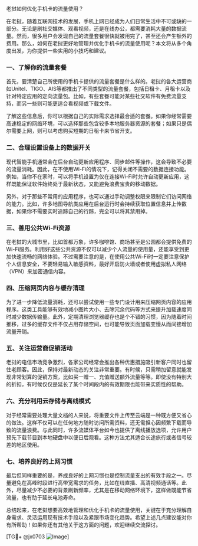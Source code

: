 老挝如何优化手机卡的流量使用？

在老挝，随着互联网技术的发展，手机上网已经成为人们日常生活中不可或缺的一部分。无论是刷社交媒体、观看视频，还是在线办公，都需要消耗大量的数据流量。然而，很多用户会发现自己的流量套餐很快就被用完了，甚至还会产生额外的费用。那么，如何在老挝更好地管理并优化手机卡的流量使用呢？本文将从多个角度出发，为你提供一些实用的小技巧和建议。

### 一、了解你的流量套餐

首先，要清楚自己所使用的手机卡提供的流量套餐是什么样的。老挝的各大运营商如Unitel、TIGO、AIS等都推出了不同类型的流量套餐，包括日租卡、月租卡以及针对特定应用的定向流量包。比如，有些套餐可能对某些社交软件有免费流量支持，而另一些则可能更适合看视频或下载文件。

了解这些信息后，你可以根据自己的实际需求选择最合适的套餐。如果你经常需要高速稳定的网络环境，可以选择那些包含较多本地服务器资源的套餐；如果只是偶尔需要上网，则可以考虑购买短期的日租卡来节省开支。

### 二、合理设置设备上的数据开关

现代智能手机通常会在后台自动更新应用程序、同步邮件等操作，这会导致不必要的流量消耗。因此，在不使用Wi-Fi的情况下，记得关闭不需要的数据连接功能。例如，当你不在家时，可以将手机设置为仅在连接Wi-Fi时允许自动更新应用，这样既能保证软件始终处于最新状态，又能避免浪费宝贵的移动数据。

另外，对于那些不常用的应用程序，也可以通过手动调整权限来限制它们访问网络的能力。比如，许多地图导航类应用在后台运行时会持续获取位置信息并上传数据，如果你不需要实时追踪自己的行踪，完全可以将其禁用掉。

### 三、善用公共Wi-Fi资源

在老挝的大城市里，比如首都万象，许多咖啡馆、商场甚至是公园都会提供免费的Wi-Fi服务。利用好这些公共资源不仅可以减少个人流量的使用量，还能享受到更加快速流畅的网络体验。不过需要注意的是，在使用公共Wi-Fi时一定要注意保护个人信息安全，不要轻易输入敏感资料，最好开启防火墙或者使用虚拟私人网络（VPN）来加密通信内容。

### 四、压缩网页内容与缓存清理

为了进一步降低流量消耗，还可以尝试使用一些专门设计用来压缩网页内容的应用程序。这类工具能够有效地减小图片大小、去除冗余代码等方式来提升加载速度同时减少数据传输量。此外，定期清理浏览器缓存也是个不错的习惯，因为随着时间推移，过多的缓存文件不仅占用存储空间，也可能导致页面加载变慢从而间接增加流量开销。

### 五、关注运营商促销活动

老挝的电信市场竞争激烈，各家公司经常会推出各种优惠措施吸引新客户同时也留住老顾客。因此，保持对最新动态的关注非常重要。有时候，只需稍加留意就能发现非常划算的促销方案，比如买一赠一、充值赠送额外流量等等。即使没有特别大的折扣，有时候仅仅是延长了某个时间段内的有效期限也能带来实质性的帮助。

### 六、充分利用云存储与离线模式

对于经常需要处理大量文档的人来说，将重要文件上传至云端是一种既方便又省心的做法。这样不仅可以在任何地方随时访问所需资料，还无需担心因频繁下载而导致的流量浪费。与此同时，许多流媒体平台如今也提供了离线播放选项，允许用户预先下载节目到本地硬盘中以便日后观看。这种方法尤其适合长途旅行或者信号较差的地区使用。

### 七、培养良好的上网习惯

最后但同样重要的是，养成良好的上网习惯也是控制流量支出的有效手段之一。尽量避免在高峰时段进行高带宽需求的任务，比如在线直播、高清视频通话等。此外，尽量减少不必要的背景刷新频率，尤其是在移动网络环境下，这样做既能节省流量，也有助于延长电池寿命。

总结起来，在老挝想要高效地管理和优化手机卡的流量使用，关键在于充分理解自身需求、灵活运用现有技术手段以及紧跟市场变化趋势。希望上述几点建议能对你有所帮助！如果你还有其他关于这方面的问题，欢迎继续交流探讨。

[TG💪+ @jx0703 ![Image](https://github.com/user-attachments/assets/dbca1d08-cadb-493c-b0ec-ad6f7a83f270)]